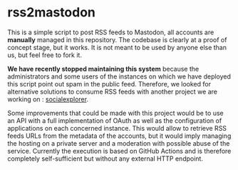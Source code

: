 
# rss2mastodon

This is a simple script to post RSS feeds to Mastodon, all accounts are **manually** managed in this repository. The codebase is clearly at a proof of concept stage, but it works. It is not meant to be used by anyone else than us, but feel free to fork it.

**We have recently stopped maintaining this system** because the administrators and some users of the instances on which we have deployed this script point out spam in the public feed. Therefore, we looked for alternative solutions to consume RSS feeds with another project we are working on : [socialexplorer](https://github.com/blue-forest/socialexplorer).

Some improvements that could be made with this project would be to use an API with a full implementation of OAuth as well as the configuration of applications on each concerned instance. This would allow to retrieve RSS feeds URLs from the metadata of the accounts, but it would imply managing the hosting on a private server and a moderation with possible abuse of the service. Currently the execution is based on GitHub Actions and is therefore completely self-sufficient but without any external HTTP endpoint.
